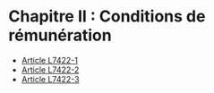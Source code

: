 # Chapitre II : Conditions de rémunération

* [Article L7422-1](./LEGIARTI000006904767.md)
* [Article L7422-2](./LEGIARTI000006904768.md)
* [Article L7422-3](./LEGIARTI000006904769.md)
